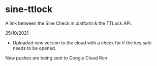 # sine-ttlock
A link between the Sine Check in platform &amp; the TTLock API.

25/10/2021
* Uploaded new version to the cloud with a check for if the key safe needs to be opened.

New pushes are being sent to Google Cloud Run
